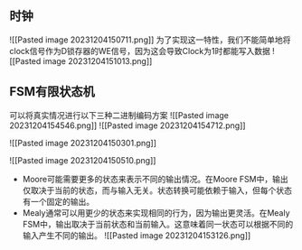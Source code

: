 ## 时钟
![[Pasted image 20231204150711.png]]
为了实现这一特性，我们不能简单地将clock信号作为D锁存器的WE信号，因为这会导致Clock为1时都能写入数据
![[Pasted image 20231204151013.png]]
## FSM有限状态机
可以将真实情况进行以下三种二进制编码方案
![[Pasted image 20231204154546.png]]
![[Pasted image 20231204154712.png]]

![[Pasted image 20231204150301.png]]

![[Pasted image 20231204150510.png]]
- Moore可能需要更多的状态来表示不同的输出情况。在Moore FSM中，输出仅取决于当前的状态，而与输入无关。状态转换可能依赖于输入，但每个状态有一个固定的输出。
- Mealy通常可以用更少的状态来实现相同的行为，因为输出更灵活。在Mealy FSM中，输出取决于当前状态和当前输入。这意味着同一状态可以根据不同的输入产生不同的输出。
![[Pasted image 20231204153126.png]]